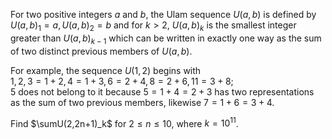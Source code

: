 For two positive integers $a$ and $b$, the Ulam sequence $U(a,b)$ is defined by $U(a,b)_1 = a, U(a,b)_2 = b$ and for $k > 2$, $U(a,b)_k$ is the smallest integer greater than $U(a,b)_{k-1}$ which can be written in exactly one way as the sum of two distinct previous members of $U(a,b)$.

For example, the sequence $U(1,2)$ begins with<br>
$1, 2, 3 = 1 + 2, 4 = 1 + 3, 6 = 2 + 4, 8 = 2 + 6, 11 = 3 + 8;$<br>
$5$ does not belong to it because $5 = 1 + 4 = 2 + 3$ has two representations as the sum of two previous members, likewise $7 = 1 + 6 = 3 + 4$.

Find $\sumU(2,2n+1)_k$ for $2 \le n \le 10$, where $k = 10^{11}$.
